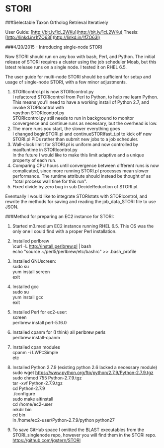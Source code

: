 STORI
=====

###Selectable Taxon Ortholog Retrieval Iteratively

User Guide: [http://bit.ly/1cL2WKu](http://bit.ly/1cL2WKu)
Thesis: [http://linkd.in/1fZO63l](http://linkd.in/1fZO63l)



###4/20/2015 - Introducing single-node STORI

Now STORI should run on any box with bash, Perl, and Python.
The initial release of STORI requires a cluster using the job
scheduler Moab, but this latest release runs on a single node.
I tested it on RHEL 6.5.

The user guide for multi-node STORI should be sufficient for
setup and usage of single-node STORI, with a few minor adjustments.

1. STORIcontrol.pl is now STORIcontrol.py  
	I refactored STORIcontrol from Perl to Python, to help me learn
	Python. This means you'll need to have a working install of
	Python 2.7, and invoke STORIcontrol with  
		  >python STORIcontrol.py  
	STORIcontrol.py still needs to run in background to monitor convergence
	and continue runs as necessary, but the overhead is low.
2. The more runs you start, the slower everything goes  
	I changed beginSTORI.pl and continueSTORIfast_t.pl to kick off
	new STORI.pl PIDs rather than submit new jobs to a job scheduler.
3. Wall-clock limit for STORI.pl is uniform and now controlled
by maxRuntime in STORIcontrol.py  
	In the future I would like to make this limit adaptive and a
	unique property of each run.
4. Comparing CPU hours until convergence between different runs is now
complicated, since more running STORI.pl processes mean slower performance.
The runtime attribute should instead be thought of as "total process wall time for this run".
5. Fixed divide by zero bug in sub DecideReduction of STORI.pl.

Eventually I would like to integrate STORIstats with STORIcontrol,
and rewrite the methods for saving and reading the job_data_STORI
file to use JSON. 



###Method for preparing an EC2 instance for STORI:
1. Started m3.medium EC2 instance running RHEL 6.5. This OS was the only one I could find with a proper Perl installation.

2. Installed perlbrew  
	\curl -L http://install.perlbrew.pl | bash  
	echo "source ~/perl5/perlbrew/etc/bashrc" >> .bash_profile

3. Installed GNUscreen:  
	sudo su  
	yum install screen  
	exit

4. Installed gcc  
	sudo su  
	yum install gcc  
	exit

5. Installed Perl for ec2-user:  
	screen  
	perlbrew install perl-5.16.0

6. Installed cpanm for (I think) all perlbrew perls  
	perlbrew install-cpanm

7. Installed cpan modules  
	cpanm -i LWP::Simple  
	etc

8. Installed Python 2.7.9 (existing python 2.6 lacked a necessary module)  
	sudo wget https://www.python.org/ftp/python/2.7.9/Python-2.7.9.tgz  
	sudo chmod 755 Python-2.7.9.tgz  
	tar -xvf Python-2.7.9.tgz  
	cd Python-2.7.9  
	./configure  
	sudo make altinstall  
	cd /home/ec2-user  
	mkdir bin  
	cd bin  
	ln /home/ec2-user/Python-2.7.9/python python27
	
9. To save GitHub space I omitted the BLAST executables from the STORI_singlenode repo, however you will find them in the STORI repo.  
https://github.com/jgstern/STORI


